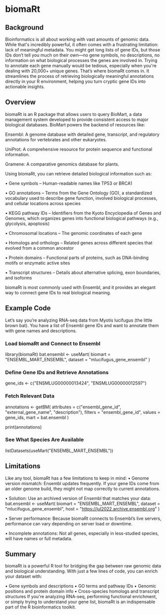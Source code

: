 # biomaRt
## Background
Bioinformatics is all about working with vast amounts of genomic data. While that's incredibly powerful, it often comes with a frustrating limitation: lack of meaningful metadata. You might get long lists of gene IDs, but those IDs don’t tell you much on their own—no gene symbols, no descriptions, no information on what biological processes the genes are involved in. Trying to annotate each gene manually would be tedious, especially when you're dealing with 20,000+ unique genes.
That’s where biomaRt comes in. It streamlines the process of retrieving biologically meaningful annotations directly in your R environment, helping you turn cryptic gene IDs into actionable insights.
## Overview
biomaRt is an R package that allows users to query BioMart, a data management system developed to provide consistent access to major biological databases. BioMart powers the backend of resources like:

Ensembl: A genome database with detailed gene, transcript, and regulatory annotations for vertebrates and other eukaryotes.

UniProt: A comprehensive resource for protein sequence and functional information.

Gramene: A comparative genomics database for plants.

Using biomaRt, you can retrieve detailed biological information such as:

•	Gene symbols – Human-readable names like TP53 or BRCA1

•	GO annotations – Terms from the Gene Ontology (GO), a standardized vocabulary used to describe gene function, involved biological processes, and cellular locations across species

•	KEGG pathway IDs – Identifiers from the Kyoto Encyclopedia of Genes and Genomes, which organizes genes into functional biological pathways (e.g., glycolysis, apoptosis)

•	Chromosomal locations – The genomic coordinates of each gene

•	Homologs and orthologs – Related genes across different species that evolved from a common ancestor

•	Protein domains – Functional parts of proteins, such as DNA-binding motifs or enzymatic active sites

•	Transcript structures – Details about alternative splicing, exon boundaries, and isoforms

biomaRt is most commonly used with Ensembl, and it provides an elegant way to connect gene IDs to real biological meaning.

## Example Code
Let’s say you’re analyzing RNA-seq data from Myotis lucifugus (the little brown bat). You have a list of Ensembl gene IDs and want to annotate them with gene names and descriptions.
### Load biomaRt and Connect to Ensembl
library(biomaRt)
bat.ensembl <- useMart(
  biomart = "ENSEMBL_MART_ENSEMBL",
  dataset = "mlucifugus_gene_ensembl"
)
### Define Gene IDs and Retrieve Annotations
gene_ids <- c("ENSMLUG00000013424", "ENSMLUG00000012597")
### Fetch Relevant Data
annotations <- getBM(
  attributes = c("ensembl_gene_id", "external_gene_name", "description"),
  filters = "ensembl_gene_id",
  values = gene_ids,
  mart = bat.ensembl
)

print(annotations)

### See What Species Are Available
listDatasets(useMart("ENSEMBL_MART_ENSEMBL"))

## Limitations
Like any tool, biomaRt has a few limitations to keep in mind:
•	Genome version mismatch: Ensembl updates frequently. If your gene IDs come from an older genome build, they might not map correctly to current annotations.

•	Solution: Use an archived version of Ensembl that matches your data:
bat.ensembl <- useMart(
  biomart = "ENSEMBL_MART_ENSEMBL",
  dataset = "mlucifugus_gene_ensembl",
  host = "https://jul2022.archive.ensembl.org"
)

•	Server performance: Because biomaRt connects to Ensembl’s live servers, performance can vary depending on server load or downtime.

•	Incomplete annotations: Not all genes, especially in less-studied species, will have names or full metadata.

## Summary
biomaRt is a powerful R tool for bridging the gap between raw genomic data and biological understanding. With just a few lines of code, you can enrich your dataset with:

•	Gene symbols and descriptions
•	GO terms and pathway IDs
•	Genomic positions and protein domain info
•	Cross-species homologs and transcript structures
If you're analyzing RNA-seq, performing functional enrichment, or simply trying to understand your gene list, biomaRt is an indispensable part of the R bioinformatics toolkit.

